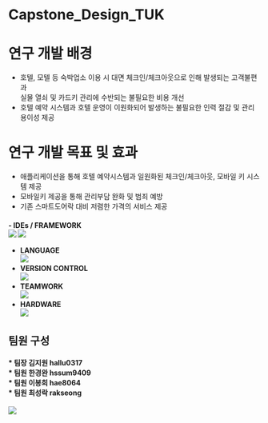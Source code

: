 # Capstone_Design_TUK

# 연구 개발 배경
- 호텔, 모텔 등 숙박업소 이용 시 
  대면 체크인/체크아웃으로 인해 발생되는 고객불편과      
  실물 열쇠 및 카드키 관리에 수반되는 불필요한 비용 개선   
- 호텔 예약 시스템과 호텔 운영이 이원화되어 발생하는 불필요한 인력 절감 및 관리 용이성 제공

# 연구 개발 목표 및 효과
- 애플리케이션을 통해 호텔 예약시스템과 일원화된 체크인/체크아웃, 모바일 키 시스템 제공
- 모바일키 제공을 통해 관리부담 완화 및 범죄 예방
- 기존 스마트도어락 대비 저렴한 가격의 서비스 제공
<h4>
- IDEs / FRAMEWORK   <br><img src="https://img.shields.io/badge/Android%20Studio-3DDC84.svg?style=for-the-badge&logo=android-studio&logoColor=white"/> <img src="https://img.shields.io/badge/Flutter-%2302569B.svg?style=for-the-badge&logo=Flutter&logoColor=white"/><br>
  
- LANGUAGE<br><img src="https://img.shields.io/badge/dart-%230175C2.svg?style=for-the-badge&logo=dart&logoColor=white" /><br>
- VERSION CONTROL<br><img src="https://img.shields.io/badge/github-%23121011.svg?style=for-the-badge&logo=github&logoColor=white"/><br> 
- TEAMWORK<br><img src="https://img.shields.io/badge/Notion-%23000000.svg?style=for-the-badge&logo=notion&logoColor=white"/><br>
- HARDWARE<br><img src="https://img.shields.io/badge/-RaspberryPi-C51A4A?style=for-the-badge&logo=Raspberry-Pi"/><br>
</h4>
<h2> 팀원 구성</h2>
<h4>* 팀장 김지원 hallu0317 <br>
* 팀원 한경완 hssum9409 <br>
* 팀원 이봉희 hae8064 <br>
* 팀원 최성락 rakseong <br></h4>
<img src="https://img.shields.io/badge/dart-%230175C2.svg?style=for-the-badge&logo=dart&logoColor=white" />
